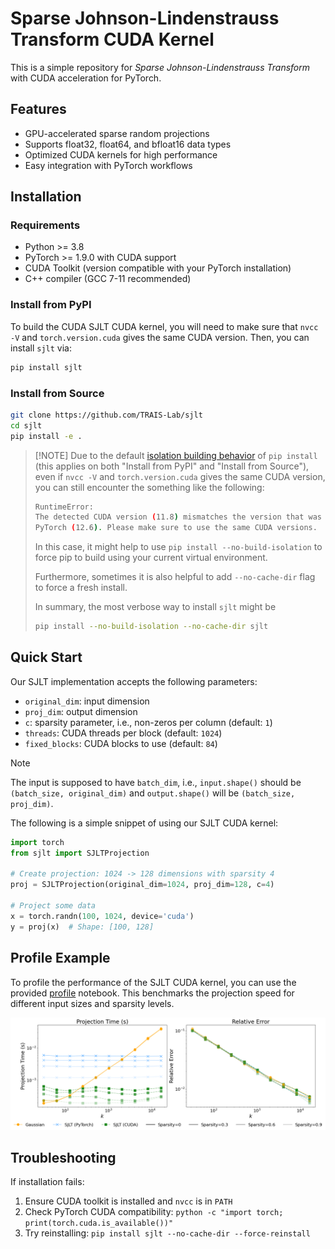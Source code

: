 # Sparse Johnson-Lindenstrauss Transform CUDA Kernel

This is a simple repository for *Sparse Johnson-Lindenstrauss Transform* with CUDA acceleration for PyTorch.

## Features

- GPU-accelerated sparse random projections
- Supports float32, float64, and bfloat16 data types
- Optimized CUDA kernels for high performance
- Easy integration with PyTorch workflows

## Installation

### Requirements

- Python >= 3.8
- PyTorch >= 1.9.0 with CUDA support
- CUDA Toolkit (version compatible with your PyTorch installation)
- C++ compiler (GCC 7-11 recommended)

### Install from PyPI

To build the CUDA SJLT CUDA kernel, you will need to make sure that `nvcc -V` and `torch.version.cuda` gives the same CUDA version. Then, you can install `sjlt` via:

```bash
pip install sjlt
```

### Install from Source

```bash
git clone https://github.com/TRAIS-Lab/sjlt
cd sjlt
pip install -e .
```

>  [!NOTE]
> Due to the default [isolation building behavior](https://github.com/vllm-project/vllm/issues/1453#issuecomment-1951453221) of `pip install` (this applies on both "Install from PyPI" and "Install from Source"), even if `nvcc -V` and `torch.version.cuda` gives the same CUDA version, you can still encounter the something like the following:
> ```bash
> RuntimeError:
> The detected CUDA version (11.8) mismatches the version that was used to compile
> PyTorch (12.6). Please make sure to use the same CUDA versions.
> ```
> In this case, it might help to use `pip install --no-build-isolation` to force pip to build using your current virtual environment.
>
> Furthermore, sometimes it is also helpful to add `--no-cache-dir` flag to force a fresh install.
>
> In summary, the most verbose way to install `sjlt` might be
> ```bash
> pip install --no-build-isolation --no-cache-dir sjlt
> ```

## Quick Start

Our SJLT implementation accepts the following parameters:

- `original_dim`: input dimension
- `proj_dim`: output dimension
- `c`: sparsity parameter, i.e., non-zeros per column (default: `1`)
- `threads`: CUDA threads per block (default: `1024`)
- `fixed_blocks`: CUDA blocks to use (default: `84`)


> [!Note]
> The input is supposed to have `batch_dim`, i.e., `input.shape()` should be `(batch_size, original_dim)` and `output.shape()` will be `(batch_size, proj_dim)`.

The following is a simple snippet of using our SJLT CUDA kernel:

```python
import torch
from sjlt import SJLTProjection

# Create projection: 1024 -> 128 dimensions with sparsity 4
proj = SJLTProjection(original_dim=1024, proj_dim=128, c=4)

# Project some data
x = torch.randn(100, 1024, device='cuda')
y = proj(x)  # Shape: [100, 128]
```

## Profile Example

To profile the performance of the SJLT CUDA kernel, you can use the provided [profile](https://github.com/TRAIS-Lab/sjlt/blob/main/example/profile.ipynb) notebook. This benchmarks the projection speed for different input sizes and sparsity levels.

<!-- Image -->
![SJLT Example](Figures/profile.png)

## Troubleshooting

If installation fails:

1. Ensure CUDA toolkit is installed and `nvcc` is in `PATH`
2. Check PyTorch CUDA compatibility: `python -c "import torch; print(torch.cuda.is_available())"`
3. Try reinstalling: `pip install sjlt --no-cache-dir --force-reinstall`
